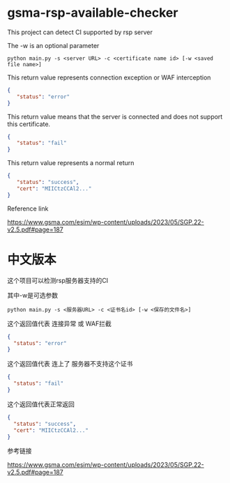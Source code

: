 # gsma-rsp-available-checker

This project can detect CI supported by rsp server

The -w is an optional parameter
```text
python main.py -s <server URL> -c <certificate name id> [-w <saved file name>]
```

This return value represents connection exception or WAF interception

````json
{
   "status": "error"
}
````

This return value means that the server is connected and does not support this certificate.

````json
{
   "status": "fail"
}
````

This return value represents a normal return

````json
{
   "status": "success",
   "cert": "MIICtzCCAl2..."
}
````
Reference link

https://www.gsma.com/esim/wp-content/uploads/2023/05/SGP.22-v2.5.pdf#page=187

# 中文版本
这个项目可以检测rsp服务器支持的CI

其中-w是可选参数
```text
python main.py -s <服务器URL> -c <证书名id> [-w <保存的文件名>]
```

这个返回值代表 连接异常 或 WAF拦截

````json
{
  "status": "error"
}
````

这个返回值代表 连上了 服务器不支持这个证书

````json
{
  "status": "fail"
}
````

这个返回值代表正常返回

````json
{
  "status": "success",
  "cert": "MIICtzCCAl2..."
}
````

参考链接

https://www.gsma.com/esim/wp-content/uploads/2023/05/SGP.22-v2.5.pdf#page=187